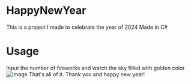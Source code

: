 # HappyNewYear
This is a project I made to celebrate the year of 2024
Made in C#
# Usage
Input the number of fireworks and watch the sky filled with golden color
![image](https://github.com/HungLuuSB/HappyNewYearFireworks/assets/87816452/696452e5-fbeb-4040-9c3a-62e66af8c2e2)
That's all of it. Thank you and happy new year!
